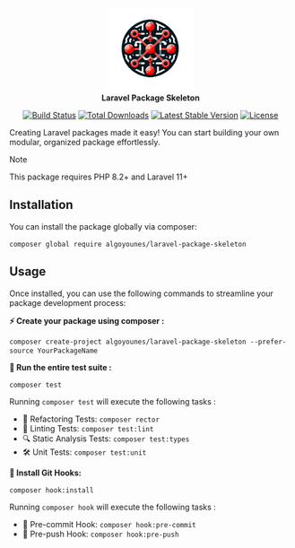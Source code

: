 <p align="center">
<img width="150" height="150" src="assets/logo.png" alt="Laravel Package Skeleton Logo"/>
<br><b>Laravel Package Skeleton</b>
</p>
<p align="center">
<a href="https://github.com/algoyounes/laravel-package-skeleton/actions"><img src="https://github.com/algoyounes/laravel-package-skeleton/actions/workflows/unit-tests.yml/badge.svg" alt="Build Status"></a>
<a href="https://packagist.org/packages/algoyounes/laravel-package-skeleton"><img src="https://img.shields.io/packagist/dt/algoyounes/laravel-package-skeleton" alt="Total Downloads"></a>
<a href="https://packagist.org/packages/algoyounes/laravel-package-skeleton"><img src="https://img.shields.io/packagist/v/algoyounes/laravel-package-skeleton" alt="Latest Stable Version"></a>
<a href="https://packagist.org/packages/algoyounes/laravel-package-skeleton"><img src="https://img.shields.io/packagist/l/algoyounes/laravel-package-skeleton" alt="License"></a>
</p>

Creating Laravel packages made it easy! You can start building your own modular, organized package effortlessly.

> [!NOTE]
> This package requires PHP 8.2+ and Laravel 11+ 

## Installation

You can install the package globally via composer:

```
composer global require algoyounes/laravel-package-skeleton
```

## Usage

Once installed, you can use the following commands to streamline your package development process:

**⚡️ Create your package using composer :**
```
composer create-project algoyounes/laravel-package-skeleton --prefer-source YourPackageName
```

**🚀 Run the entire test suite :**
```
composer test
```

Running `composer test` will execute the following tasks :
- 🔄 Refactoring Tests: `composer rector`
- 🧹 Linting Tests: `composer test:lint`
- 🔍 Static Analysis Tests: `composer test:types`
- 🛠️ Unit Tests: `composer test:unit`

**🔧 Install Git Hooks:**
```
composer hook:install
```
Running `composer hook` will execute the following tasks :
- 🔄 Pre-commit Hook: `composer hook:pre-commit`
- 🧹 Pre-push Hook: `composer hook:pre-push`
